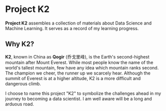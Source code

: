# Project K2

**Project K2** assembles a collection of materials about Data Science and Machine Learning. It serves as a record of my learning progress. 

## Why K2?

**K2**, known in China as **Qogir** (乔戈里峰), is the Earth's second-highest mountain after Mount Everest. While most people know the name of the world's tallest mountain, few have any idea which mountain ranks second. The champion we cheer, the runner up we scarcely hear. Although the summit of Everest is at a higher altitude, K2 is a more difficult and dangerous climb.

I choose to name this project "K2" to symbolize the challenges ahead in my journey to becoming a data scientist. I am well aware will be a long and arduous road. 

